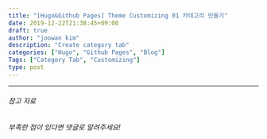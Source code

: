 ```yaml
---
title: "[Hugo&Github Pages] Theme Customizing 01 카테고리 만들기"
date: 2019-12-22T21:38:45+09:00
draft: true
author: "joowan kim"
description: "Create category tab"
categories: ["Hugo", "Github Pages", "Blog"]
Tags: ["Category Tab", "Customizing"]
type: post
---
```




---
###### 참고 자료

*부족한 점이 있다면 댓글로 알려주세요!*
